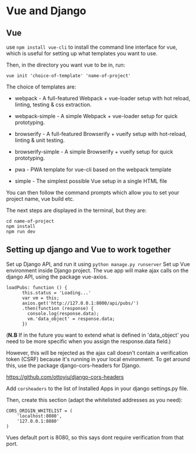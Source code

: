 # Vue and Django
## Vue

use `npm install vue-cli` to install the command line interface for vue, which is useful for setting up what 
templates you want to use.

Then, in the directory you want vue to be in, run:
```
vue init 'choice-of-template' 'name-of-project'
```
The choice of templates are:

- webpack - A full-featured Webpack + vue-loader setup with hot reload, linting, testing & css extraction.

- webpack-simple - A simple Webpack + vue-loader setup for quick prototyping.

- browserify - A full-featured Browserify + vueify setup with hot-reload, linting & unit testing.

- browserify-simple - A simple Browserify + vueify setup for quick prototyping.

- pwa - PWA template for vue-cli based on the webpack template

- simple - The simplest possible Vue setup in a single HTML file

You can then follow the command prompts which allow you to set your project name, vue build etc.

The next steps are displayed in the terminal, but they are:
```
cd name-of-project
npm install
npm run dev
```

## Setting up django and Vue to work together
Set up Django API, and run it using `python manage.py runserver`
Set up Vue environment inside Django project.
The vue app will make ajax calls on the django API, using the package vue-axios. 
```
loadPubs: function () {
      this.status = 'Loading...'
      var vm = this;
      axios.get('http://127.0.0.1:8000/api/pubs/')
      .then(function (response) {
        console.log(response.data);
        vm.'data_object' = response.data;
      })
```

(**N.B** If in the future you want to extend what is defined in 'data_object' you need to be more specific when you assign the response.data field.)

However, this will be rejected as the ajax call doesn't contain a verification token (CSRF) because it's running in your local environment.
To get around this, use the package django-cors-headers for Django.

https://github.com/ottoyiu/django-cors-headers 

Add `corsheaders` to the list of Installed Apps in your django settings.py file.

Then, create this section (adapt the whitelisted addresses as you need):
```
CORS_ORIGIN_WHITELIST = (
    'localhost:8080',
    '127.0.0.1:8080'
)
```
Vues default port is 8080, so this says dont require verification from that port.
